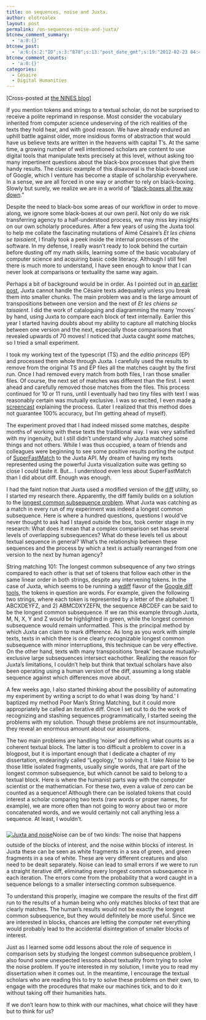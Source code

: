 ```yaml
---
title: on sequences, noise and Juxta.
author: elotroalex
layout: post
permalink: /on-sequences-noise-and-juxta/
btcnew_comment_summary:
  - 'a:0:{}'
btcnew_post:
  - 'a:6:{s:2:"ID";s:3:"878";s:13:"post_date_gmt";s:19:"2012-02-23 04:44:32";s:23:"initial_import_date_gmt";s:19:"2012-02-23 04:46:41";s:20:"last_import_date_gmt";s:19:"0000-00-00 00:00:00";s:4:"hits";s:1:"0";s:6:"misses";s:1:"0";}'
btcnew_comment_counts:
  - 'a:0:{}'
categories:
  - Césaire
  - Digital Humanities
---
```

[Cross-posted at <a href="http://www.nines.org/news/?p=1523" target="_blank">the NINES blog</a>]

If you mention tokens and strings to a textual scholar, do not be surprised to receive a polite reprimand in response. Most consider the vocabulary inherited from computer science undeserving of the rich realities of the texts they hold hear, and with good reason. We have already endured an uphill battle against older, more insidious forms of abstraction that would have us believe texts are written in the heavens with capital T&#8217;s. At the same time, a growing number of well intentioned scholars are content to use digital tools that manipulate texts precisely at this level, without asking too many impertinent questions about the black-box processes that give them handy results. The classic example of this disavowal is the black-boxed use of Google, which I venture has become a staple of scholarship everywhere. In a sense, we are all forced in one way or another to rely on black-boxing. Slowly but surely, we realize we are in a world of &#8220;[black-boxes all the way down][1].&#8221;

Despite the need to black-box some areas of our workflow in order to move along, we ignore some black-boxes at our own peril. Not only do we risk transferring agency to a half-understood process, we may miss key insights on our own scholarly procedures. After a few years of using the Juxta tool to help me collate the fascinating mutations of Aimé Césaire&#8217;s *Et les chiens se taisaient*, I finally took a peek inside the internal processes of the software. In my defense, I really wasn&#8217;t ready to look behind the curtain before dusting off my math skills, learning some of the basic vocabulary of computer science and acquiring basic code literacy. Although I still feel there is much more to understand, I have seen enough to know that I can never look at comparisons or textuality the same way again.

Perhaps a bit of background would be in order. As I pointed out in [an earlier post][2], Juxta cannot handle the Césaire texts adequately unless you break them into smaller chunks. The main problem was and is the large amount of transpositions between one version and the next of *Et les chiens se taisaient*. I did the work of cataloguing and diagramming the many &#8216;moves&#8217; by hand, using Juxta to compare each block of text internally. Earlier this year I started having doubts about my ability to capture all matching blocks between one version and the next, especially those comparisons that revealed upwards of 70 moves! I noticed that Juxta caught *some* matches, so I tried a small experiment.

I took my working text of the typescript (TS) and the *editio princeps* (EP) and processed them whole through Juxta. I carefully used the results to remove from the original TS and EP files all the matches caught by the first run. Once I had removed every match from both files, I ran those smaller files. Of course, the next set of matches was different than the first. I went ahead and carefully removed those matches from the files. This process continued for 10 or 11 runs, until I eventually had two tiny files with text I was reasonably certain was mutually exclusive. I was so excited, I even made [a screencast][3] explaining the process. (Later I realized that this method does not guarantee 100% accuracy, but I&#8217;m getting ahead of myself).

The experiment proved that I had indeed missed some matches, despite months of working with these texts the traditional way. I was very satisfied with my ingenuity, but I still didn&#8217;t understand why Juxta matched some things and not others. While I was thus occupied, a team of friends and colleagues were beginning to see some positive results porting the output of [SuperFastMatch][4] to the Juxta API. My dream of having my texts represented using the powerful Juxta visualization suite was getting so close I could taste it. But&#8230; I understood even less about SuperFastMatch than I did about diff. Enough was enough.

I had the faint notion that Juxta used a modified version of the <a href="http://en.wikipedia.org/wiki/Diff" target="_blank">diff</a> utility, so I started my research there. Apparently, the diff family builds on a solution to the [longest common subsequence problem][5]. What Juxta was catching as a match in every run of my experiment was indeed a longest common subsequence. Here is where a hundred questions, questions I would&#8217;ve never thought to ask had I stayed outside the box, took center stage in my research: What does it mean that a complex comparison set has several levels of overlapping subsequences? What do these levels tell us about textual sequence in general? What&#8217;s the relationship between these sequences and the process by which a text is actually rearranged from one version to the next by human agency?

String matching 101: The longest common subsequence of any two strings compared to each other is that set of tokens that follow each other in the same linear order in both strings, despite any intervening tokens. In the case of Juxta, which seems to be running a <a title="wdiff" href="http://www.gnu.org/software/wdiff/" target="_blank">wdiff</a> flavor of the <a title="diff-patch-match" href="http://code.google.com/p/google-diff-match-patch/" target="_blank">Google diff tools</a>, the tokens in question are words. For example, given the following two strings, where each token is represented by a letter of the alphabet: 1) ABCXDEYFZ, and 2) ABMCDXYZEFN, the sequence ABCDEF can be said to be the longest common subsequence. If we ran this example through Juxta, M, N, X, Y and Z would be highlighted in green, while the longest common subsequence would remain unformatted. This is the principal method by which Juxta can claim to mark difference. As long as you work with simple texts, texts in which there is one clearly recognizable longest common subsequence with minor interruptions, this technique can be very effective. On the other hand, texts with many transpositions &#8216;break&#8217; because mutually-exclusive large subsequences intersect eachother. Realizing the reason for Juxta&#8217;s limitations, I couldn&#8217;t help but think that textual scholars have also been operating using a human version of the diff, assuming a long stable sequence against which differences move about.

A few weeks ago, I also started thinking about the possibility of automating my experiment by writing a script to do what I was doing &#8216;by hand.&#8217; I baptized my method Poor Man&#8217;s String Matching, but it could more appropriately be called an iterative diff. Once I set out to do the work of recognizing and stashing sequences programmatically, I started seeing the problems with my solution. Though these problems are not insurmountable, they reveal an enormous amount about our assumptions.

The two main problems are handling &#8216;noise&#8217; and defining what counts as a coherent textual block. The latter is too difficult a problem to cover in a blogpost, but it is important enough that I dedicate a chapter of my dissertation, endearingly called &#8220;Legology,&#8221; to solving it. I take *Noise* to be those little isolated fragments, usually single words, that are part of the longest common subsequence, but which cannot be said to belong to a textual block. Here is where the humanist parts way with the computer scientist or the mathematician. For these two, even a value of zero can be counted as a sequence! Although there can be isolated tokens that could interest a scholar comparing two texts (rare words or proper names, for example), we are more often than not going to worry about two or more concatenated words, and we would certainly not call anything less a sequence. At least, I wouldn&#8217;t.


  <a href="http://i1.wp.com/elotroalex.webfactional.com/wp-content/uploads/2012/02/Screen-Shot-2012-02-22-at-11.26.05-PM.png"><img class="size-medium wp-image-880 aligncenter" style="margin-top: 10px; margin-bottom: 10px;" title="Juxta_noise" src="http://i2.wp.com/elotroalex.webfactional.com/wp-content/uploads/2012/02/Screen-Shot-2012-02-22-at-11.26.05-PM-300x211.png?fit=300%2C211" alt="Juxta and noise" srcset="http://i2.wp.com/elotroalex.webfactional.com/wp-content/uploads/2012/02/Screen-Shot-2012-02-22-at-11.26.05-PM-300x211.png?fit=300%2C211 300w, {{site.baseurl}}/wp-content/uploads/2012/02/Screen-Shot-2012-02-22-at-11.26.05-PM-1024x722.png 1024w, {{site.baseurl}}/wp-content/uploads/2012/02/Screen-Shot-2012-02-22-at-11.26.05-PM.png 1175w" sizes="(max-width: 300px) 100vw, 300px" data-recalc-dims="1" /></a>Noise can be of two kinds: The noise that happens outside of the blocks of interest, and the noise within blocks of interest. In Juxta these can be seen as white fragments in a sea of green, and green fragments in a sea of white. These are very different creatures and also need to be dealt separately. Noise can lead to small errors if we were to run a straight iterative diff, eliminating every longest common subsequence in each iteration. The errors come from the probability that a word caught in a sequence belongs to a smaller intersecting common subsequence.
</p>


  To understand this properly, imagine we compare the results of the first diff run to the results of a human being who only matches blocks of text that are clearly matches. The human&#8217;s results would not be exactly the longest common subsequence, but they would definitely be more useful. Since we are interested in blocks, chances are letting the computer net everything would probably lead to the accidental disintegration of smaller blocks of interest.
</p>


  Just as I learned some odd lessons about the role of sequence in comparison sets by studying the longest common subsequence problem, I also found some unexpected lessons about textuality from trying to solve the noise problem. If you&#8217;re interested in my solution, I invite you to read my dissertation when it comes out. In the meantime, I encourage the textual scholars who are reading this to try to solve these problems on their own, to engage with the procedures that make our machines tick, and to do it without taking off their humanities hats.
</p>


  If we don&#8217;t learn how to think <em>with</em> our machines, what choice will they have but to think for us?
</p>

 [1]: http://snightingale.tumblr.com/post/15785278074/black-boxes-all-the-way-down
 [2]: http://www.juxtasoftware.org/?p=99
 [3]: http://vimeo.com/34418392
 [4]: https://github.com/mediastandardstrust/superfastmatch
 [5]: http://en.wikipedia.org/wiki/Longest_common_subsequence_problem